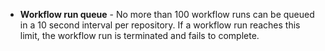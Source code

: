 - **Workflow run queue** - No more than 100 workflow runs can be queued in a 10 second interval per repository. If a workflow run reaches this limit, the workflow run is terminated and fails to complete.
